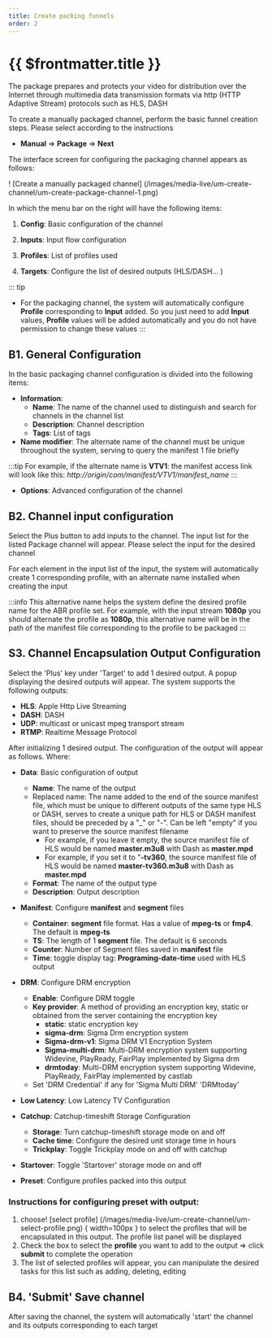 ```yaml
---
title: Create packing funnels
order: 2
---
```


# {{ $frontmatter.title }}

The package prepares and protects your video for distribution over the Internet through multimedia data transmission formats via http (HTTP Adaptive Stream) protocols such as HLS, DASH

To create a manually packaged channel, perform the basic funnel creation steps. Please select according to the instructions

- **Manual** => **Package** => **Next**

The interface screen for configuring the packaging channel appears as follows:

! [Create a manually packaged channel] (/images/media-live/um-create-channel/um-create-package-channel-1.png)

In which the menu bar on the right will have the following items:

1. **Config**: Basic configuration of the channel

2. **Inputs**: Input flow configuration

3. **Profiles**: List of profiles used

4. **Targets**: Configure the list of desired outputs (HLS/DASH... )

::: tip

- For the packaging channel, the system will automatically configure **Profile** corresponding to **Input** added. So you just need to add **Input** values, **Profile** values will be added automatically and you do not have permission to change these values
  :::

## B1. General Configuration

In the basic packaging channel configuration is divided into the following items:

- **Information**:
  - **Name**: The name of the channel used to distinguish and search for channels in the channel list
  - **Description**: Channel description
  - **Tags**: List of tags
- **Name modifier**: The alternate name of the channel must be unique throughout the system, serving to query the manifest 1 file briefly

:::tip
For example, if the alternate name is **VTV1**: the manifest access link will look like this: _http://origin/com/manifest/VTV1/manifest_name_
:::

- **Options**: Advanced configuration of the channel

## B2. Channel input configuration

Select the Plus button to add inputs to the channel. The input list for the listed Package channel will appear. Please select the input for the desired channel

For each element in the input list of the input, the system will automatically create 1 corresponding profile, with an alternate name installed when creating the input

:::info
This alternative name helps the system define the desired profile name for the ABR profile set. For example, with the input stream **1080p** you should alternate the profile as **1080p**, this alternative name will be in the path of the manifest file corresponding to the profile to be packaged
:::

## S3. Channel Encapsulation Output Configuration

Select the 'Plus' key under 'Target' to add 1 desired output. A popup displaying the desired outputs will appear. The system supports the following outputs:

- **HLS**: Apple Http Live Streaming
- **DASH**: DASH
- **UDP**: multicast or unicast mpeg transport stream
- **RTMP**: Realtime Message Protocol

After initializing 1 desired output. The configuration of the output will appear as follows. Where:

- **Data**: Basic configuration of output
  - **Name**: The name of the output
  - Replaced name: The name added to the end of the source manifest file, which must be unique to different outputs of the same type HLS or DASH, serves to create a unique path for HLS or DASH manifest files, should be preceded by a "_" or "-". Can be left "empty" if you want to preserve the source manifest filename
    - For example, if you leave it empty, the source manifest file of HLS would be named **master.m3u8** with Dash as **master.mpd**
    - For example, if you set it to "**-tv360**, the source manifest file of HLS would be named **master-tv360.m3u8** with Dash as **master.mpd**
  - **Format**: The name of the output type
  - **Description**: Output description

- **Manifest**: Configure **manifest** and **segment** files
  - **Container**: **segment** file format. Has a value of **mpeg-ts** or **fmp4**. The default is **mpeg-ts**
  - **TS**: The length of 1 **segment** file. The default is 6 seconds
  - **Counter**: Number of Segment files saved in **manifest** file
  - **Time**: toggle display tag: **Programing-date-time** used with HLS output

- **DRM**: Configure DRM encryption
  - **Enable**: Configure DRM toggle
  - **Key provider**: A method of providing an encryption key, static or obtained from the server containing the encryption key
    - **static**: static encryption key
    - **sigma-drm**: Sigma Drm encryption system
    - **Sigma-drm-v1**: Sigma DRM V1 Encryption System
    - **Sigma-multi-drm**: Multi-DRM encryption system supporting Widevine, PlayReady, FairPlay implemented by Sigma drm
    - **drmtoday**: Multi-DRM encryption system supporting Widevine, PlayReady, FairPlay implemented by castlab
  - Set 'DRM Credential' if any for 'Sigma Multi DRM' 'DRMtoday'

- **Low Latency**: Low Latency TV Configuration

- **Catchup**: Catchup-timeshift Storage Configuration

  - **Storage**: Turn catchup-timeshift storage mode on and off
  - **Cache time**: Configure the desired unit storage time in hours
  - **Trickplay**: Toggle Trickplay mode on and off with catchup

- **Startover**: Toggle 'Startover' storage mode on and off

- **Preset**: Configure profiles packed into this output

### Instructions for configuring **preset** with output:

1. choose! [select profile] (/images/media-live/um-create-channel/um-select-profile.png) { width=100px } to select the profiles that will be encapsulated in this output. The profile list panel will be displayed
2. Check the box to select the **profile** you want to add to the output => click **submit** to complete the operation
3. The list of selected profiles will appear, you can manipulate the desired tasks for this list such as adding, deleting, editing

## B4. 'Submit' Save channel

After saving the channel, the system will automatically 'start' the channel and its outputs corresponding to each target
